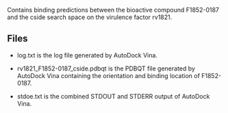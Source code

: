 Contains binding predictions between the bioactive compound F1852-0187 and the cside search space on the virulence factor rv1821.

## Files

- log.txt is the log file generated by AutoDock Vina.

- rv1821_F1852-0187_cside.pdbqt is the PDBQT file generated by AutoDock Vina containing the orientation and binding location of F1852-0187.

- stdoe.txt is the combined STDOUT and STDERR output of AutoDock Vina.

